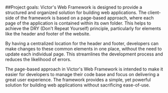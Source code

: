 ##Project goals: 
Victor's Web Framework is designed to provide a structured and organized solution for building web applications. The client-side of the framework is based on a page-based approach, where each page of the application is contained within its own folder. This helps to achieve the DRY (Don't Repeat Yourself) principle, particularly for elements like the header and footer of the website.

By having a centralized location for the header and footer, developers can make changes to these common elements in one place, without the need to update each individual page. This streamlines the development process and reduces the likelihood of errors.

The page-based approach in Victor's Web Framework is intended to make it easier for developers to manage their code base and focus on delivering a great user experience. The framework provides a simple, yet powerful solution for building web applications without sacrificing ease-of-use.